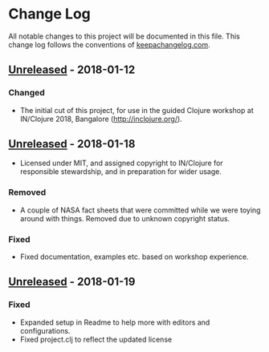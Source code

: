 # Change Log
All notable changes to this project will be documented in this file. This change log follows the conventions of [keepachangelog.com](http://keepachangelog.com/).

## [Unreleased] - 2018-01-12
### Changed
- The initial cut of this project, for use in the guided Clojure
  workshop at IN/Clojure 2018, Bangalore (http://inclojure.org/).

## [Unreleased] - 2018-01-18
- Licensed under MIT, and assigned copyright to IN/Clojure for
  responsible stewardship, and in preparation for wider usage.

### Removed
- A couple of NASA fact sheets that were committed while we were
  toying around with things. Removed due to unknown copyright status.

### Fixed
- Fixed documentation, examples etc. based on workshop experience.

## [Unreleased] - 2018-01-19
### Fixed
- Expanded setup in Readme to help more with editors and configurations.
- Fixed project.clj to reflect the updated license

[Unreleased]: https://github.com/inclojure-org/clojure-by-example/commit/035aa1e7f9c92ae04f639862e71b7148ac58864f

